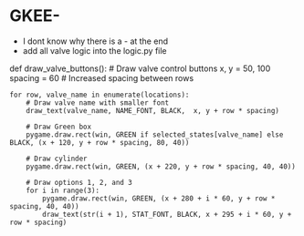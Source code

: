 # GKEE-
 - I dont know why there is a - at the end
 - add all valve logic into the logic.py file


 def draw_valve_buttons():
    # Draw valve control buttons
    x, y = 50, 100
    spacing = 60  # Increased spacing between rows
    

    for row, valve_name in enumerate(locations):
        # Draw valve name with smaller font
        draw_text(valve_name, NAME_FONT, BLACK,  x, y + row * spacing)

        # Draw Green box
        pygame.draw.rect(win, GREEN if selected_states[valve_name] else BLACK, (x + 120, y + row * spacing, 80, 40))

        # Draw cylinder
        pygame.draw.rect(win, GREEN, (x + 220, y + row * spacing, 40, 40))

        # Draw options 1, 2, and 3
        for i in range(3):
            pygame.draw.rect(win, GREEN, (x + 280 + i * 60, y + row * spacing, 40, 40))
            draw_text(str(i + 1), STAT_FONT, BLACK, x + 295 + i * 60, y + row * spacing)